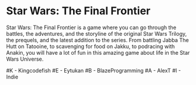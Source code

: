 # Star Wars: The Final Frontier

Star Wars: The Final Frontier is a game where you can go through the battles, the adventures, and the storyline of the original Star Wars Trilogy, the prequels, and the latest addition to the series. From battling Jabba The Hutt on Tatooine, to scavenging for food on Jakku, to podracing with Anakin, you will have a lot of fun in this amazing game about life in the Star Wars Universe.

#K - Kingcodefish
#E - Eytukan
#B - BlazeProgramming
#A - AlexT
#I - Indie

